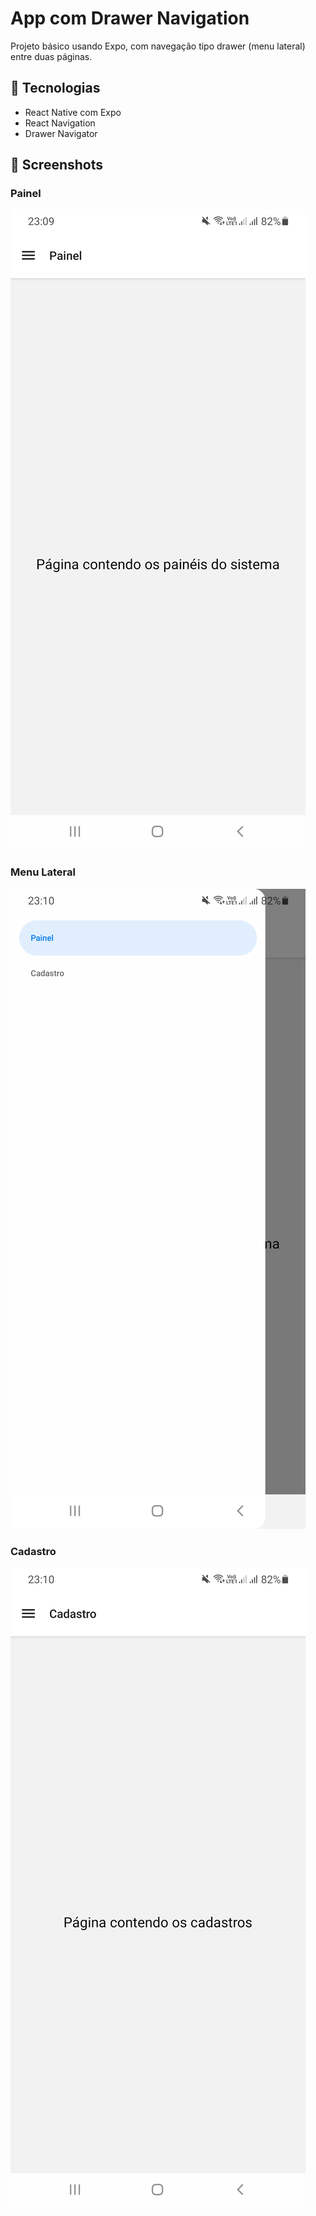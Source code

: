 # App com Drawer Navigation

Projeto básico usando Expo, com navegação tipo drawer (menu lateral) entre duas páginas.

## 🧪 Tecnologias

- React Native com Expo
- React Navigation
- Drawer Navigator

## 📱 Screenshots

### Painel

![Painel](./assets/painel.jpg)

### Menu Lateral

![Menu](./assets/menu-lateral.jpg)

### Cadastro

![Cadastro](./assets/cadastro.jpg)
